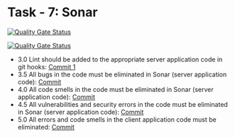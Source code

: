 
# Task - 7: Sonar

[![Quality Gate Status](https://sonarcloud.io/api/project_badges/measure?project=viashchuk_server-app&metric=alert_status)](https://sonarcloud.io/summary/new_code?id=viashchuk_server-app)

[![Quality Gate Status](https://sonarcloud.io/api/project_badges/measure?project=viashchuk_client-app&metric=alert_status)](https://sonarcloud.io/summary/new_code?id=viashchuk_client-app)

- 3.0 Lint should be added to the appropriate server application code in git hooks: [Commit 1](https://github.com/viashchuk/ebiznes/commit/a81cf52c7fd30cda06468aa123683a91fa7974a8)
- 3.5 All bugs in the code must be eliminated in Sonar (server application code): [Commit](https://github.com/viashchuk/ebiznes/commit/a5036e9301768b1f1ed73f6f24878424219a45ca)
- 4.0 All code smells in the code must be eliminated in Sonar (server application code): [Commit](https://github.com/viashchuk/ebiznes/commit/d61b2ad32835ea836c0284525750171000e76556)
- 4.5 All vulnerabilities and security errors in the code must be eliminated in Sonar (server application code): [Commit](https://github.com/viashchuk/ebiznes/commit/d61b2ad32835ea836c0284525750171000e76556)
- 5.0 All errors and code smells in the client application code must be eliminated: [Commit](https://github.com/viashchuk/ebiznes/commit/d32dd59c724081b1f6d91eec7fe59c5c253abbff)
